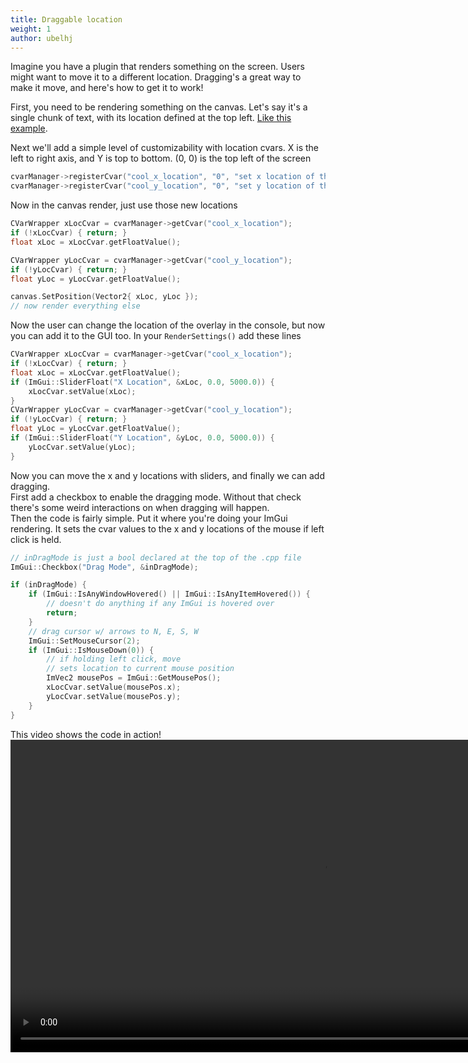 ```yaml
---
title: Draggable location
weight: 1
author: ubelhj
---
```


Imagine you have a plugin that renders something on the screen. Users might want to move it to a different location. Dragging's a great way to make it move, and here's how to get it to work! 

First, you need to be rendering something on the canvas. Let's say it's a single chunk of text, with its location defined at the top left. [Like this example](/code_snippets/canvas/).

Next we'll add a simple level of customizability with location cvars. X is the left to right axis, and Y is top to bottom. (0, 0) is the top left of the screen
```cpp
cvarManager->registerCvar("cool_x_location", "0", "set x location of the overlay");
cvarManager->registerCvar("cool_y_location", "0", "set y location of the overlay");
```
Now in the canvas render, just use those new locations
```cpp
CVarWrapper xLocCvar = cvarManager->getCvar("cool_x_location");
if (!xLocCvar) { return; }
float xLoc = xLocCvar.getFloatValue();

CVarWrapper yLocCvar = cvarManager->getCvar("cool_y_location");
if (!yLocCvar) { return; }
float yLoc = yLocCvar.getFloatValue();

canvas.SetPosition(Vector2{ xLoc, yLoc });
// now render everything else
```

Now the user can change the location of the overlay in the console, but now you can add it to the GUI too. In your `RenderSettings()` add these lines
```cpp
CVarWrapper xLocCvar = cvarManager->getCvar("cool_x_location");
if (!xLocCvar) { return; }
float xLoc = xLocCvar.getFloatValue();
if (ImGui::SliderFloat("X Location", &xLoc, 0.0, 5000.0)) {
    xLocCvar.setValue(xLoc);
}
CVarWrapper yLocCvar = cvarManager->getCvar("cool_y_location");
if (!yLocCvar) { return; }
float yLoc = yLocCvar.getFloatValue();
if (ImGui::SliderFloat("Y Location", &yLoc, 0.0, 5000.0)) {
    yLocCvar.setValue(yLoc);
}
```

Now you can move the x and y locations with sliders, and finally we can add dragging.  
First add a checkbox to enable the dragging mode. Without that check there's some weird interactions on when dragging will happen.  
Then the code is fairly simple. Put it where you're doing your ImGui rendering. It sets the cvar values to the x and y locations of the mouse if left click is held. 
```cpp
// inDragMode is just a bool declared at the top of the .cpp file
ImGui::Checkbox("Drag Mode", &inDragMode);

if (inDragMode) {
    if (ImGui::IsAnyWindowHovered() || ImGui::IsAnyItemHovered()) {
        // doesn't do anything if any ImGui is hovered over
        return;
    }
    // drag cursor w/ arrows to N, E, S, W
    ImGui::SetMouseCursor(2);
    if (ImGui::IsMouseDown(0)) {
        // if holding left click, move
        // sets location to current mouse position
        ImVec2 mousePos = ImGui::GetMousePos();
        xLocCvar.setValue(mousePos.x);
        yLocCvar.setValue(mousePos.y);
    }
}
```
This video shows the code in action! 
<video controls="controls" width="1000" preload="metadata">
    <source src="/video/imguidrag.mp4" 
            type="video/mp4" />
</video>